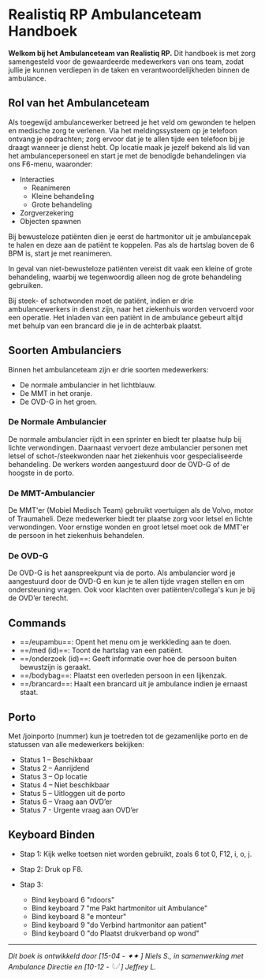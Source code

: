# Realistiq RP Ambulanceteam Handboek

**Welkom bij het Ambulanceteam van Realistiq RP.** Dit handboek is met zorg samengesteld voor de gewaardeerde medewerkers van ons team, zodat jullie je kunnen verdiepen in de taken en verantwoordelijkheden binnen de ambulance.

## Rol van het Ambulanceteam
Als toegewijd ambulancewerker betreed je het veld om gewonden te helpen en medische zorg te verlenen. Via het meldingssysteem op je telefoon ontvang je opdrachten; zorg ervoor dat je te allen tijde een telefoon bij je draagt wanneer je dienst hebt. Op locatie maak je jezelf bekend als lid van het ambulancepersoneel en start je met de benodigde behandelingen via ons F6-menu, waaronder:

- Interacties
    *  Reanimeren
    * Kleine behandeling
    *  Grote behandeling
- Zorgverzekering
- Objecten spawnen

Bij bewusteloze patiënten dien je eerst de hartmonitor uit je ambulancepak te halen en deze aan de patiënt te koppelen. Pas als de hartslag boven de 6 BPM is, start je met reanimeren.

In geval van niet-bewusteloze patiënten vereist dit vaak een kleine of grote behandeling, waarbij we tegenwoordig alleen nog de grote behandeling gebruiken.

Bij steek- of schotwonden moet de patiënt, indien er drie ambulancewerkers in dienst zijn, naar het ziekenhuis worden vervoerd voor een operatie. Het inladen van een patiënt in de ambulance gebeurt altijd met behulp van een brancard die je in de achterbak plaatst.

## Soorten Ambulanciers
Binnen het ambulanceteam zijn er drie soorten medewerkers:
- De normale ambulancier in het lichtblauw.
- De MMT in het oranje.
- De OVD-G in het groen.

### De Normale Ambulancier
De normale ambulancier rijdt in een sprinter en biedt ter plaatse hulp bij lichte verwondingen. Daarnaast vervoert deze ambulancier personen met letsel of schot-/steekwonden naar het ziekenhuis voor gespecialiseerde behandeling. De werkers worden aangestuurd door de OVD-G of de hoogste in de porto.

### De MMT-Ambulancier
De MMT'er (Mobiel Medisch Team) gebruikt voertuigen als de Volvo, motor of Traumaheli. Deze medewerker biedt ter plaatse zorg voor letsel en lichte verwondingen. Voor ernstige wonden en groot letsel moet ook de MMT'er de persoon in het ziekenhuis behandelen.

### De OVD-G
De OVD-G is het aanspreekpunt via de porto. Als ambulancier word je aangestuurd door de OVD-G en kun je te allen tijde vragen stellen en om ondersteuning vragen. Ook voor klachten over patiënten/collega's kun je bij de OVD’er terecht.

## Commands
- ==/eupambu==: Opent het menu om je werkkleding aan te doen.
- ==/med (id)==: Toont de hartslag van een patiënt.
- ==/onderzoek (id)==: Geeft informatie over hoe de persoon buiten bewustzijn is geraakt.
- ==/bodybag==: Plaatst een overleden persoon in een lijkenzak.
- ==/brancard==: Haalt een brancard uit je ambulance indien je ernaast staat.

## Porto
Met /joinporto (nummer) kun je toetreden tot de gezamenlijke porto en de statussen van alle medewerkers bekijken:

- Status 1 – Beschikbaar
- Status 2 – Aanrijdend
- Status 3 – Op locatie
- Status 4 – Niet beschikbaar
- Status 5 – Uitloggen uit de porto
- Status 6 – Vraag aan OVD’er
- Status 7 - Urgente vraag aan OVD’er

## Keyboard Binden
- Stap 1: Kijk welke toetsen niet worden gebruikt, zoals 6 tot 0, F12, i, o, j.
- Stap 2: Druk op F8.

- Stap 3:
    * Bind keyboard 6 "rdoors"
    * Bind keyboard 7 "me Pakt hartmonitor uit Ambulance" 
    * Bind keyboard 8 "e monteur"
    * Bind keyboard 9 "do Verbind hartmonitor aan patient"
    * Bind keyboard 0 "do Plaatst drukverband op wond"
------------
*Dit boek is ontwikkeld door [15-04 - ✦✦ ] Niels S., in samenwerking met Ambulance Directie en [10-12 - 𓆩𓆪 ] Jeffrey L.*
